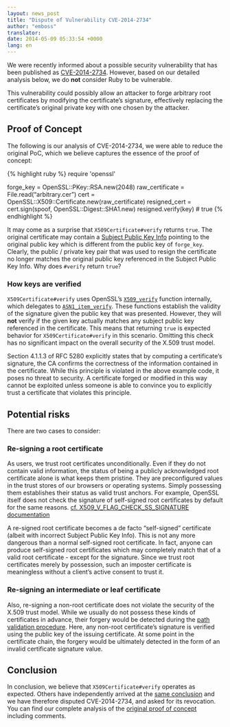 ```yaml
---
layout: news_post
title: "Dispute of Vulnerability CVE-2014-2734"
author: "emboss"
translator:
date: 2014-05-09 05:33:54 +0000
lang: en
---
```


We were recently informed about a possible security vulnerability that has been published as [CVE-2014-2734](http://cve.mitre.org/cgi-bin/cvename.cgi?name=CVE-2014-2734). However, based on our detailed analysis below, we do **not** consider Ruby to be vulnerable.

This vulnerability could possibly allow an attacker to forge arbitrary root certificates by modifying the certificate’s signature, effectively replacing the certificate’s original private key with one chosen by the attacker.

## Proof of Concept

The following is our analysis of CVE-2014-2734, we were able to reduce the original PoC, which we believe captures the essence of the proof of concept:

{% highlight ruby %}
require 'openssl'

forge_key = OpenSSL::PKey::RSA.new(2048)
raw_certificate = File.read(“arbitrary.cer”)
cert = OpenSSL::X509::Certificate.new(raw_certificate)
resigned_cert = cert.sign(spoof, OpenSSL::Digest::SHA1.new)
resigned.verify(key) # true
{% endhighlight %}

It may come as a surprise that `X509Certificate#verify` returns `true`. The original certificate may contain a [Subject Public Key Info](http://tools.ietf.org/html/rfc5280#section-4.1.2.7) pointing to the original public key which is different from the public key of `forge_key`. Clearly, the public / private key pair that was used to resign the certificate no longer matches the original public key referenced in the Subject Public Key Info. Why does `#verify` return `true`?

### How keys are verified

`X509Certificate#verify` uses OpenSSL’s [`X509_verify`](https://github.com/openssl/openssl/blob/master/crypto/x509/x_all.c#L74) function internally, which delegates to [`ASN1_item_verify`](https://github.com/openssl/openssl/blob/master/crypto/asn1/a_verify.c#L134). These functions establish the validity of the signature given the public key that was presented. However, they will **not** verify if the given key actually matches any subject public key referenced in the certificate. This means that returning `true` is expected behavior for `X509Certificate#verify` in this scenario. Omitting this check has no significant impact on the overall security of the X.509 trust model.

Section 4.1.1.3 of RFC 5280 explicitly states that by computing a certificate’s signature, the CA confirms the correctness of the information contained in the certificate. While this principle is violated in the above example code, it poses no threat to security. A certificate forged or modified in this way cannot be exploited unless someone is able to convince you to explicitly trust a certificate that violates this principle.

## Potential risks

There are two cases to consider:

### Re-signing a root certificate

As users, we trust root certificates unconditionally. Even if they do not contain valid information, the status of being a publicly acknowledged root certificate alone is what keeps them pristine. They are preconfigured values in the trust stores of our browsers or operating systems. Simply possessing them establishes their status as valid trust anchors. For example, OpenSSL itself does not check the signature of self-signed root certificates by default for the same reasons. [cf. X509_V_FLAG_CHECK_SS_SIGNATURE documentation](https://www.openssl.org/docs/crypto/X509_VERIFY_PARAM_set_flags.html)

A re-signed root certificate becomes a de facto “self-signed” certificate (albeit with incorrect Subject Public Key Info). This is not any more dangerous than a normal self-signed root certificate. In fact, anyone can produce self-signed root certificates which may completely match that of a valid root certificate - except for the signature. Since we trust root certificates merely by possession, such an imposter certificate is meaningless without a client’s active consent to trust it.

### Re-signing an intermediate or leaf certificate

Also, re-signing a non-root certificate does not violate the security of the X.509 trust model. While we usually do not possess these kinds of certificates in advance, their forgery would be detected during the [path validation procedure](http://tools.ietf.org/html/rfc5280#section-6). Here, any non-root certificate’s signature is verified using the public key of the issuing certificate. At some point in the certificate chain, the forgery would be ultimately detected in the form of an invalid certificate signature value.

## Conclusion

In conclusion, we believe that `X509Certificate#verify` operates as expected. Others have independently arrived at the [same conclusion](https://github.com/adrienthebo/cve-2014-2734/) and we have therefore disputed CVE-2014-2734, and asked for its revocation. You can find our complete analysis of the [original proof of concept](https://gist.github.com/emboss/91696b56cd227c8a0c13) including comments.
